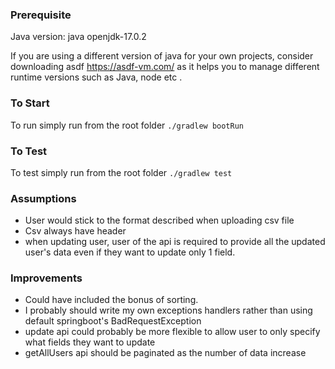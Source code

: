 ### Prerequisite

Java version: java openjdk-17.0.2

If you are using a different version of java for your own projects, consider downloading asdf
https://asdf-vm.com/ as it helps you to manage different runtime versions such as Java, node etc .

### To Start

To run simply run from the root folder `./gradlew bootRun`


### To Test

To test simply run from the root folder `./gradlew test`


### Assumptions 

- User would stick to the format described when uploading csv file  
- Csv always have header
- when updating user, user of the api is required to provide all the updated user's data even if they want to update only 1 field.

### Improvements

- Could have included the bonus of sorting.
- I probably should write my own exceptions handlers rather than using default springboot's BadRequestException
- update api could probably be more flexible to allow user to only specify what fields they want to update
- getAllUsers api should be paginated as the number of data increase

